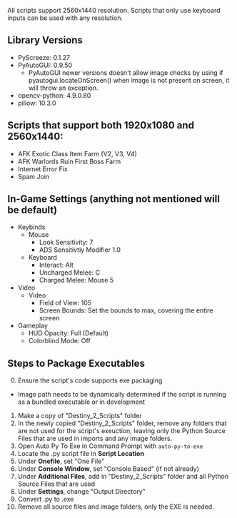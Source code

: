 All scripts support 2560x1440 resolution. Scripts that only use keyboard inputs can be used with any resolution.

## Library Versions
 - PyScreeze: 0.1.27
 - PyAutoGUI: 0.9.50
    - PyAutoGUI newer versions doesn't allow image checks by using if pyautogui.locateOnScreen() when image is not present on screen, it will throw an exception.
 - opencv-python: 4.9.0.80
 - pillow: 10.3.0 

## Scripts that support both 1920x1080 and 2560x1440:
 - AFK Exotic Class Item Farm (V2, V3, V4)
 - AFK Warlords Ruin First Boss Farm
 - Internet Error Fix
 - Spam Join

## In-Game Settings (anything not mentioned will be default)
 - Keybinds
   - Mouse
      - Look Sensitivity: 7
      - ADS Sensitivtiy Modifier 1.0
   - Keyboard
      - Interact: Alt
      - Uncharged Melee: C
      - Charged Melee: Mouse 5
 - Video
   - Video
      - Field of View: 105
      - Screen Bounds: Set the bounds to max, covering the entire screen
 - Gameplay
   - HUD Opacity: Full (Default)
   - Colorblind Mode: Off

 ## Steps to Package Executables
  0. Ensure the script's code supports exe packaging
   - Image path needs to be dynamically determined if the script is running as a bundled executable or in development
  1. Make a copy of "Destiny_2_Scripts" folder
  2. In the newly copied "Destiny_2_Scripts" folder, remove any folders that are not used for the script's exeuction, leaving only the Python Source Files that are used in imports and any image folders.
  3. Open Auto Py To Exe in Command Prompt with `auto-py-to-exe`
  4. Locate the .py script file in **Script Location**
  5. Under **Onefile**, set "One File"
  6. Under **Console Window**, set "Console Based" (if not already)
  7. Under **Additional Files**, add in "Destiny_2_Scripts" folder and all Python Source Files that are used
  8. Under **Settings**, change "Output Directory"
  9. Convert .py to .exe
  10. Remove all source files and image folders, only the EXE is needed.
